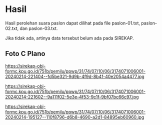 # Hasil

Hasil perolehan suara paslon dapat dilihat pada file paslon-01.txt, paslon-02.txt, dan paslon-03.txt.

Jika tidak ada, artinya data tersebut belum ada pada SIREKAP.

## Foto C Plano

https://sirekap-obj-formc.kpu.go.id/751b/pemilu/ppwp/31/74/07/10/06/3174071006001-20240214-221404--fd5be321-9d9b-4f9d-8b4f-40e2054a4477.jpg

https://sirekap-obj-formc.kpu.go.id/751b/pemilu/ppwp/31/74/07/10/06/3174071006001-20240214-221602--9a111f02-5e3e-4f53-9c1f-9bf07bc66c97.jpg

https://sirekap-obj-formc.kpu.go.id/751b/pemilu/ppwp/31/74/07/10/06/3174071006001-20240214-195127--110f8796-d6b8-4690-a2d1-84895eb60960.jpg
